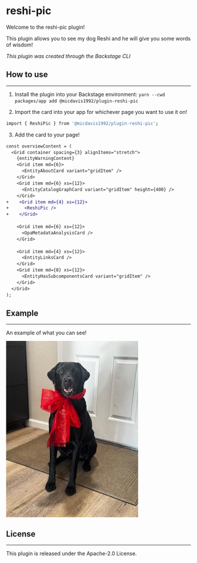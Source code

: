 # reshi-pic

Welcome to the reshi-pic plugin!

This plugin allows you to see my dog Reshi and he will give you some words of wisdom!

_This plugin was created through the Backstage CLI_

## How to use
---

1. Install the plugin into your Backstage environment:
    `yarn --cwd packages/app add @micdavis1992/plugin-reshi-pic`

2. Import the card into your app for whichever page you want to use it on!
```bash
import { ReshiPic } from '@micdavis1992/plugin-reshi-pic';
```

3. Add the card to your page!

```diff
const overviewContent = (
  <Grid container spacing={3} alignItems="stretch">
    {entityWarningContent}
    <Grid item md={6}>
      <EntityAboutCard variant="gridItem" />
    </Grid>
    <Grid item md={6} xs={12}>
      <EntityCatalogGraphCard variant="gridItem" height={400} />
    </Grid>
+    <Grid item md={4} xs={12}>
+      <ReshiPic />
+    </Grid>

    <Grid item md={6} xs={12}>
      <OpaMetadataAnalysisCard />
    </Grid>

    <Grid item md={4} xs={12}>
      <EntityLinksCard />
    </Grid>
    <Grid item md={8} xs={12}>
      <EntityHasSubcomponentsCard variant="gridItem" />
    </Grid>
  </Grid>
);
```

## Example
---

An example of what you can see!

![Reshi](./src/pics/reshi-pic1.jpg)


## License
---
This plugin is released under the Apache-2.0 License.
